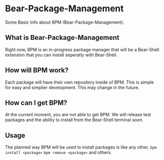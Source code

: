 # Bear-Package-Management
Some Basic Info about BPM (Bear-Package-Management).

## What is Bear-Package-Management
Right now, BPM is an in-progress package manager that will be a Bear-Shell extension that you can install seperatly with Bear-Shell.

## How will BPM work?
Each package will have their own repository inside of BPM. This is simple for easy and simplier development. This may change in the future.

## How can I get BPM?
At the current moment, you are not able to get BPM. We will release test packages and the ability to install from the Bear-Shell terminal soon.

## Usage
The planned way BPM will be used to install packages is like any other, ```bpm install <package>``` ```bpm remove <package>``` and others.
